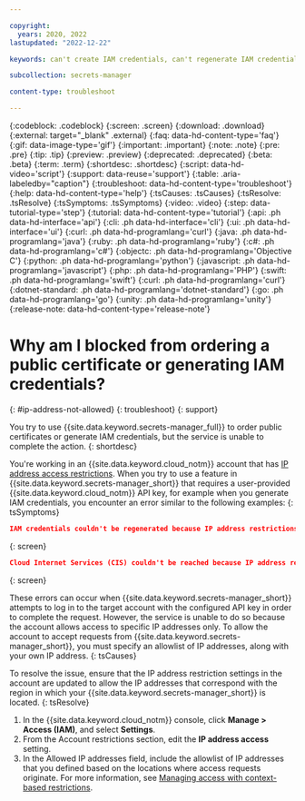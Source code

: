 ```yaml
---

copyright:
  years: 2020, 2022
lastupdated: "2022-12-22"

keywords: can't create IAM credentials, can't regenerate IAM credentials, IAM credentials not working, IP address restrictions enabled, IP address not allowed

subcollection: secrets-manager

content-type: troubleshoot

---
```


{:codeblock: .codeblock}
{:screen: .screen}
{:download: .download}
{:external: target="_blank" .external}
{:faq: data-hd-content-type='faq'}
{:gif: data-image-type='gif'}
{:important: .important}
{:note: .note}
{:pre: .pre}
{:tip: .tip}
{:preview: .preview}
{:deprecated: .deprecated}
{:beta: .beta}
{:term: .term}
{:shortdesc: .shortdesc}
{:script: data-hd-video='script'}
{:support: data-reuse='support'}
{:table: .aria-labeledby="caption"}
{:troubleshoot: data-hd-content-type='troubleshoot'}
{:help: data-hd-content-type='help'}
{:tsCauses: .tsCauses}
{:tsResolve: .tsResolve}
{:tsSymptoms: .tsSymptoms}
{:video: .video}
{:step: data-tutorial-type='step'}
{:tutorial: data-hd-content-type='tutorial'}
{:api: .ph data-hd-interface='api'}
{:cli: .ph data-hd-interface='cli'}
{:ui: .ph data-hd-interface='ui'}
{:curl: .ph data-hd-programlang='curl'}
{:java: .ph data-hd-programlang='java'}
{:ruby: .ph data-hd-programlang='ruby'}
{:c#: .ph data-hd-programlang='c#'}
{:objectc: .ph data-hd-programlang='Objective C'}
{:python: .ph data-hd-programlang='python'}
{:javascript: .ph data-hd-programlang='javascript'}
{:php: .ph data-hd-programlang='PHP'}
{:swift: .ph data-hd-programlang='swift'}
{:curl: .ph data-hd-programlang='curl'}
{:dotnet-standard: .ph data-hd-programlang='dotnet-standard'}
{:go: .ph data-hd-programlang='go'}
{:unity: .ph data-hd-programlang='unity'}
{:release-note: data-hd-content-type='release-note'}

# Why am I blocked from ordering a public certificate or generating IAM credentials?
{: #ip-address-not-allowed}
{: troubleshoot} 
{: support}

You try to use {{site.data.keyword.secrets-manager_full}} to order public certificates or generate IAM credentials, but the service is unable to complete the action.
{: shortdesc}

You're working in an {{site.data.keyword.cloud_notm}} account that has [IP address access restrictions](/docs/account?topic=account-ips). When you try to use a feature in {{site.data.keyword.secrets-manager_short}} that requires a user-provided {{site.data.keyword.cloud_notm}} API key, for example when you generate IAM credentials, you encounter an error similar to the following examples:
{: tsSymptoms}

```json
IAM credentials couldn't be regenerated because IP address restrictions are enabled for the account. Update the IP address settings in your account to include IP addresses for Secrets Manager and try again.
```
{: screen}

```json
Cloud Internet Services (CIS) couldn't be reached because IP address restrictions are enabled for the account. Update the IP address settings in your account to include IP addresses for Secrets Manager and try again.
```
{: screen}

These errors can occur when {{site.data.keyword.secrets-manager_short}} attempts to log in to the target account with the configured API key in order to complete the request. However, the service is unable to do so because the account allows access to specific IP addresses only. To allow the account to accept requests from {{site.data.keyword.secrets-manager_short}}, you must specify an allowlist of IP addresses, along with your own IP address.
{: tsCauses}

To resolve the issue, ensure that the IP address restriction settings in the account are updated to allow the IP addresses that correspond with the region in which your {{site.data.keyword.secrets-manager_short}} is located.
{: tsResolve}

1. In the {{site.data.keyword.cloud_notm}} console, click **Manage > Access (IAM)**, and select **Settings**.
2. From the Account restrictions section, edit the **IP address access** setting.
3. In the Allowed IP addresses field, include the allowlist of IP addresses that you defined based on the locations where access requests originate. For more information, see [Managing access with context-based restrictions](/docs/secrets-manager?topic=secrets-manager-access-control-cbr).


